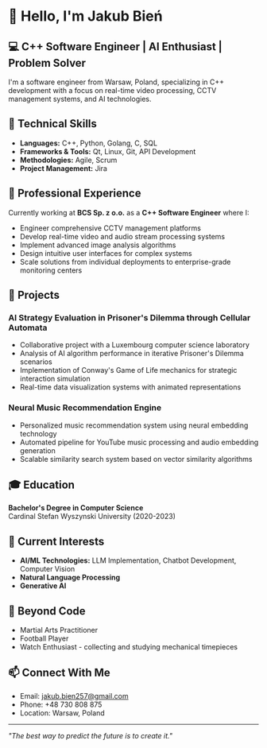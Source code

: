 # 👋 Hello, I'm Jakub Bień

## 💻 C++ Software Engineer | AI Enthusiast | Problem Solver

I'm a software engineer from Warsaw, Poland, specializing in C++ development with a focus on real-time video processing, CCTV management systems, and AI technologies.

## 🔧 Technical Skills

- **Languages:** C++, Python, Golang, C, SQL
- **Frameworks & Tools:** Qt, Linux, Git, API Development
- **Methodologies:** Agile, Scrum
- **Project Management:** Jira

## 🚀 Professional Experience

Currently working at **BCS Sp. z o.o.** as a **C++ Software Engineer** where I:
- Engineer comprehensive CCTV management platforms
- Develop real-time video and audio stream processing systems
- Implement advanced image analysis algorithms
- Design intuitive user interfaces for complex systems
- Scale solutions from individual deployments to enterprise-grade monitoring centers

## 🔬 Projects

### AI Strategy Evaluation in Prisoner's Dilemma through Cellular Automata
- Collaborative project with a Luxembourg computer science laboratory
- Analysis of AI algorithm performance in iterative Prisoner's Dilemma scenarios
- Implementation of Conway's Game of Life mechanics for strategic interaction simulation
- Real-time data visualization systems with animated representations

### Neural Music Recommendation Engine
- Personalized music recommendation system using neural embedding technology
- Automated pipeline for YouTube music processing and audio embedding generation
- Scalable similarity search system based on vector similarity algorithms

## 🎓 Education

**Bachelor's Degree in Computer Science**  
Cardinal Stefan Wyszynski University (2020-2023)

## 🌱 Current Interests

- **AI/ML Technologies:** LLM Implementation, Chatbot Development, Computer Vision
- **Natural Language Processing**
- **Generative AI**

## 🎯 Beyond Code

- Martial Arts Practitioner
- Football Player
- Watch Enthusiast - collecting and studying mechanical timepieces

## 📫 Connect With Me

- Email: jakub.bien257@gmail.com
- Phone: +48 730 808 875
- Location: Warsaw, Poland

---

*"The best way to predict the future is to create it."*

